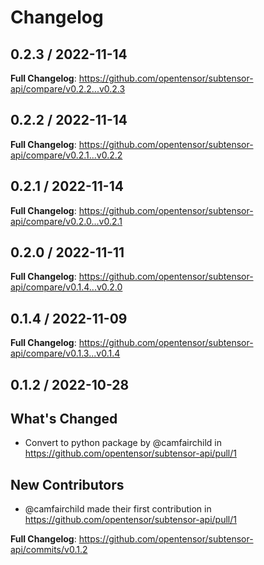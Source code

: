 # Changelog

## 0.2.3 / 2022-11-14

**Full Changelog**: https://github.com/opentensor/subtensor-api/compare/v0.2.2...v0.2.3


## 0.2.2 / 2022-11-14

**Full Changelog**: https://github.com/opentensor/subtensor-api/compare/v0.2.1...v0.2.2


## 0.2.1 / 2022-11-14

**Full Changelog**: https://github.com/opentensor/subtensor-api/compare/v0.2.0...v0.2.1


## 0.2.0 / 2022-11-11

**Full Changelog**: https://github.com/opentensor/subtensor-api/compare/v0.1.4...v0.2.0


## 0.1.4 / 2022-11-09

**Full Changelog**: https://github.com/opentensor/subtensor-api/compare/v0.1.3...v0.1.4


## 0.1.2 / 2022-10-28

## What's Changed
* Convert to python package by @camfairchild in https://github.com/opentensor/subtensor-api/pull/1

## New Contributors
* @camfairchild made their first contribution in https://github.com/opentensor/subtensor-api/pull/1

**Full Changelog**: https://github.com/opentensor/subtensor-api/commits/v0.1.2
